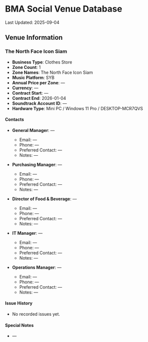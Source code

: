 # BMA Social Venue Database

Last Updated: 2025-09-04

## Venue Information

### The North Face Icon Siam
- **Business Type**: Clothes Store
- **Zone Count**: 1
- **Zone Names**: The North Face Icon Siam
- **Music Platform**: SYB
- **Annual Price per Zone**: —
- **Currency**: —
- **Contract Start**: —
- **Contract End**: 2026-01-04
- **Soundtrack Account ID**: —
- **Hardware Type**: Mini PC / Windows 11 Pro / DESKTOP-MCR7QVS

#### Contacts
- **General Manager**: —
  - Email: —
  - Phone: —
  - Preferred Contact: —
  - Notes: —

- **Purchasing Manager**: —
  - Email: —
  - Phone: —
  - Preferred Contact: —
  - Notes: —

- **Director of Food & Beverage**: —
  - Email: —
  - Phone: —
  - Preferred Contact: —
  - Notes: —

- **IT Manager**: —
  - Email: —
  - Phone: —
  - Preferred Contact: —
  - Notes: —

- **Operations Manager**: —
  - Email: —
  - Phone: —
  - Preferred Contact: —
  - Notes: —

#### Issue History
- No recorded issues yet.

#### Special Notes
- —
